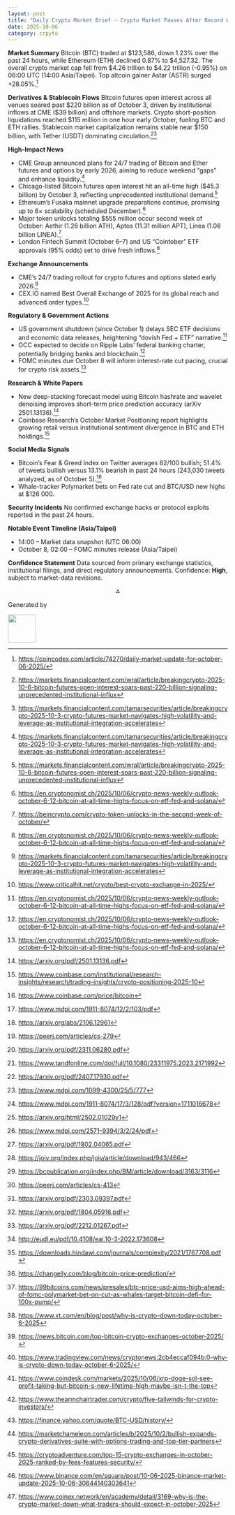 ```yaml
---
layout: post
title: "Daily Crypto Market Brief - Crypto Market Pauses After Record Week as Bitcoin Consolidates Below $124K and Token Unlocks Loom"
date: 2025-10-06
category: crpyto
---
```


**Market Summary**
Bitcoin (BTC) traded at \$123,586, down 1.23% over the past 24 hours, while Ethereum (ETH) declined 0.87% to \$4,527.32. The overall crypto market cap fell from \$4.26 trillion to \$4.22 trillion (-0.95%) on 06:00 UTC (14:00 Asia/Taipei). Top altcoin gainer Astar (ASTR) surged +28.05%.[^1]

**Derivatives & Stablecoin Flows**
Bitcoin futures open interest across all venues soared past \$220 billion as of October 3, driven by institutional inflows at CME (\$39 billion) and offshore markets. Crypto short-position liquidations reached \$115 million in one hour early October, fueling BTC and ETH rallies. Stablecoin market capitalization remains stable near \$150 billion, with Tether (USDT) dominating circulation.[^2][^3]

**High-Impact News**

- CME Group announced plans for 24/7 trading of Bitcoin and Ether futures and options by early 2026, aiming to reduce weekend “gaps” and enhance liquidity.[^3]
- Chicago-listed Bitcoin futures open interest hit an all-time high (\$45.3 billion) by October 3, reflecting unprecedented institutional demand.[^2]
- Ethereum’s Fusaka mainnet upgrade preparations continue, promising up to 8× scalability (scheduled December).[^4]
- Major token unlocks totaling \$555 million occur second week of October: Aethir (1.26 billion ATH), Aptos (11.31 million APT), Linea (1.08 billion LINEA).[^5]
- London Fintech Summit (October 6–7) and US “Cointober” ETF approvals (95% odds) set to drive fresh inflows.[^4]

**Exchange Announcements**

- CME’s 24/7 trading rollout for crypto futures and options slated early 2026.[^3]
- CEX.IO named Best Overall Exchange of 2025 for its global reach and advanced order types.[^6]

**Regulatory & Government Actions**

- US government shutdown (since October 1) delays SEC ETF decisions and economic data releases, heightening “dovish Fed + ETF” narrative.[^4]
- OCC expected to decide on Ripple Labs’ federal banking charter, potentially bridging banks and blockchain.[^4]
- FOMC minutes due October 8 will inform interest-rate cut pacing, crucial for crypto risk assets.[^4]

**Research & White Papers**

- New deep-stacking forecast model using Bitcoin hashrate and wavelet denoising improves short-term price prediction accuracy (arXiv 2501.13136).[^7]
- Coinbase Research’s October Market Positioning report highlights growing retail versus institutional sentiment divergence in BTC and ETH holdings.[^8]

**Social Media Signals**

- Bitcoin’s Fear & Greed Index on Twitter averages 82/100 bullish; 51.4% of tweets bullish versus 13.1% bearish in past 24 hours (243,030 tweets analyzed, as of October 5).[^9]
- Whale-tracker Polymarket bets on Fed rate cut and BTC/USD new highs at \$126 000.

**Security Incidents**
No confirmed exchange hacks or protocol exploits reported in the past 24 hours.

**Notable Event Timeline (Asia/Taipei)**

- 14:00 – Market data snapshot (UTC 06:00)
- October 8, 02:00 – FOMC minutes release (Asia/Taipei)

**Confidence Statement**
Data sourced from primary exchange statistics, institutional filings, and direct regulatory announcements. Confidence: **High**, subject to market-data revisions.
<span style="display:none">[^10][^11][^12][^13][^14][^15][^16][^17][^18][^19][^20][^21][^22][^23][^24][^25][^26][^27][^28][^29][^30][^31][^32][^33][^34][^35][^36][^37][^38][^39][^40]</span>

<div align="center">⁂</div>

[^1]: https://coincodex.com/article/74270/daily-market-update-for-october-06-2025/

[^2]: https://markets.financialcontent.com/wral/article/breakingcrypto-2025-10-6-bitcoin-futures-open-interest-soars-past-220-billion-signaling-unprecedented-institutional-influx

[^3]: https://markets.financialcontent.com/tamarsecurities/article/breakingcrypto-2025-10-3-crypto-futures-market-navigates-high-volatility-and-leverage-as-institutional-integration-accelerates

[^4]: https://en.cryptonomist.ch/2025/10/06/crypto-news-weekly-outlook-october-6-12-bitcoin-at-all-time-highs-focus-on-etf-fed-and-solana/

[^5]: https://beincrypto.com/crypto-token-unlocks-in-the-second-week-of-october/

[^6]: https://www.criticalhit.net/crypto/best-crypto-exchange-in-2025/

[^7]: https://arxiv.org/pdf/2501.13136.pdf

[^8]: https://www.coinbase.com/institutional/research-insights/research/trading-insights/crypto-positioning-2025-10

[^9]: https://www.coinbase.com/price/bitcoin

[^10]: https://www.mdpi.com/1911-8074/12/2/103/pdf

[^11]: https://arxiv.org/abs/2106.12961

[^12]: https://peerj.com/articles/cs-279

[^13]: https://arxiv.org/pdf/2311.06280.pdf

[^14]: https://www.tandfonline.com/doi/full/10.1080/23311975.2023.2171992

[^15]: https://arxiv.org/pdf/2407.17930.pdf

[^16]: https://www.mdpi.com/1099-4300/25/5/777

[^17]: https://www.mdpi.com/1911-8074/17/3/128/pdf?version=1711016678

[^18]: https://arxiv.org/html/2502.01029v1

[^19]: https://www.mdpi.com/2571-9394/3/2/24/pdf

[^20]: https://arxiv.org/pdf/1802.04065.pdf

[^21]: https://joiv.org/index.php/joiv/article/download/943/466

[^22]: https://bcpublication.org/index.php/BM/article/download/3163/3116

[^23]: https://peerj.com/articles/cs-413

[^24]: https://arxiv.org/pdf/2303.09397.pdf

[^25]: https://arxiv.org/pdf/1804.05916.pdf

[^26]: https://arxiv.org/pdf/2212.01267.pdf

[^27]: http://eudl.eu/pdf/10.4108/eai.10-3-2022.173608

[^28]: https://downloads.hindawi.com/journals/complexity/2021/1767708.pdf

[^29]: https://changelly.com/blog/bitcoin-price-prediction/

[^30]: https://99bitcoins.com/news/presales/btc-price-usd-aims-high-ahead-of-fomc-polymarket-bet-on-cut-as-whales-target-bitcoin-defi-for-100x-pump/

[^31]: https://www.xt.com/en/blog/post/why-is-crypto-down-today-october-6-2025

[^32]: https://news.bitcoin.com/top-bitcoin-crypto-exchanges-october-2025/

[^33]: https://www.tradingview.com/news/cryptonews:2cb4eccaf094b:0-why-is-crypto-down-today-october-6-2025/

[^34]: https://www.coindesk.com/markets/2025/10/06/xrp-doge-sol-see-profit-taking-but-bitcoin-s-new-lifetime-high-maybe-isn-t-the-top

[^35]: https://www.thearmchairtrader.com/crypto/five-tailwinds-for-crypto-investors/

[^36]: https://finance.yahoo.com/quote/BTC-USD/history/

[^37]: https://marketchameleon.com/articles/b/2025/10/2/bullish-expands-crypto-derivatives-suite-with-options-trading-and-top-tier-partners

[^38]: https://cryptoadventure.com/top-15-crypto-exchanges-in-october-2025-ranked-by-fees-features-security/

[^39]: https://www.binance.com/en/square/post/10-06-2025-binance-market-update-2025-10-06-30644140303641

[^40]: https://www.coinex.network/en/academy/detail/3169-why-is-the-crypto-market-down-what-traders-should-expect-in-october-2025

Generated by

<img src="https://r2cdn.perplexity.ai/pplx-full-logo-primary-dark%402x.png" style="height:64px;margin-right:32px"/>